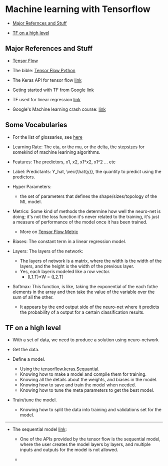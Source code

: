 # Machine learning with Tensorflow
* [Major Refernces and Stuff](#major-references-and-stuff)

* [TF on a high level](#tf-on-a-high-level)

## Major References and Stuff

* [Tensor Flow](https://tensorflow.org/)

* The bible: [Tensor Flow Python](https://www.tensorflow.org/api_docs/python/tf)

* The Keras API for tensor flow [link](https://www.tensorflow.org/guide/keras/sequential_model0)

* Geting started with TF from Google [link](https://developers.google.com/machine-learning/crash-course/first-steps-with-tensorflow/toolkit)

* TF used for linear regression [link](https://www.tensorflow.org/tutorials/keras/regression)

* Google's Machine learning crash course: [link](https://developers.google.com/machine-learning/crash-course)

## Some Vocabularies

* For the list of glossaries, see [here](https://developers.google.com/machine-learning/glossary/#L2_regularization)

* Learning Rate: The eta, or the mu, or the delta, the stepsizes for somekind of machine learining algorithms.

* Features: The predictors, x1, x2, x1*x2, x1^2 ... etc 

* Label: Predictants: Y_hat, \vec{\hat{y}}, the quantity to predict using the predictors.

* Hyper Parameters: 
  * the set of parameters that defines the shape/sizes/topology of the ML model. 
  
* Metrics: Some kind of methods the determine how well the neuro-net is doing; it's not the 
loss function it's never related to the training, it's just a measure of performance of the 
model once it has been trained. 
  
  * More on [Tensor Flow Metric](https://www.tensorflow.org/api_docs/python/tf/keras/metrics)
  
* Biases: The constant term in a linear regression model.

* Layers: The layers of the network:
  * The layers of network is a matrix, where the width is the width of the layers, and the height is the 
  width of the previous layer. 
  * Yes, each layeris modeled like a row vector. 
    * (L1.T)*W = (L2.T)
    
* Softmax: This function, is like, taking the exponential of the each fothe elements in the array and then 
take the value of the variable over the sum of all the other. 

  * It appears by the end output side of the neuro-net where it predicts the probability of a output for 
  a certain classification results.  
 
 ## TF on a high level 
 
 * With a set of data, we need to produce a solution using neuro-network
  * Get the data.
  * Define a model.
    
    * Using the tensorflow.keras.Sequantial. 
    * Knowing how to make a model and compile them for training. 
    * Knowing all the details about the weights, and biases in the model.  
    * Knowing how to save and train the model when needed. 
    * Knowing how to tune the meta parameters to get the best model.
    
  * Train/tune the model. 
    * Knowing how to split the data into training and validations set for the model.
    
------------------------------------------------------------------------------------------------------------------------

* The sequential model [link](https://www.tensorflow.org/guide/keras/sequential_model):
  * One of the APIs provided by the tensor flow is the sequential model, where the user creates the model layers by 
  layers, and multiple inputs and outputs for the model is not allowed. 
  
  * 
 
  

